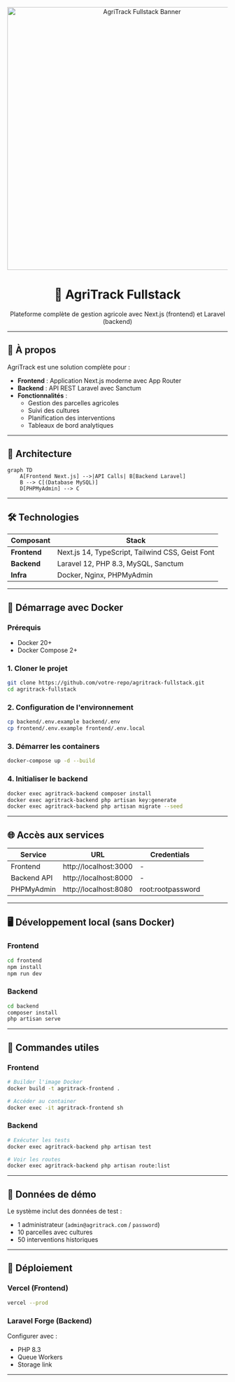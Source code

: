 <p align="center">
  <img src="public/agritrack-banner.png" width="600" alt="AgriTrack Fullstack Banner" />
</p>

<h1 align="center">🌾 AgriTrack Fullstack</h1>

<p align="center">
  Plateforme complète de gestion agricole avec Next.js (frontend) et Laravel (backend)
</p>

---

## 🚀 À propos

AgriTrack est une solution complète pour :
- **Frontend** : Application Next.js moderne avec App Router
- **Backend** : API REST Laravel avec Sanctum
- **Fonctionnalités** :
  - Gestion des parcelles agricoles
  - Suivi des cultures
  - Planification des interventions
  - Tableaux de bord analytiques

---

## 🧩 Architecture

```mermaid
graph TD
    A[Frontend Next.js] -->|API Calls| B[Backend Laravel]
    B --> C[(Database MySQL)]
    D[PHPMyAdmin] --> C
```

---

## 🛠 Technologies

| Composant | Stack |
|-----------|-------|
| **Frontend** | Next.js 14, TypeScript, Tailwind CSS, Geist Font |
| **Backend** | Laravel 12, PHP 8.3, MySQL, Sanctum |
| **Infra** | Docker, Nginx, PHPMyAdmin |

---

## 🐳 Démarrage avec Docker

### Prérequis
- Docker 20+
- Docker Compose 2+

### 1. Cloner le projet
```bash
git clone https://github.com/votre-repo/agritrack-fullstack.git
cd agritrack-fullstack
```

### 2. Configuration de l'environnement
```bash
cp backend/.env.example backend/.env
cp frontend/.env.example frontend/.env.local
```

### 3. Démarrer les containers
```bash
docker-compose up -d --build
```

### 4. Initialiser le backend
```bash
docker exec agritrack-backend composer install
docker exec agritrack-backend php artisan key:generate
docker exec agritrack-backend php artisan migrate --seed
```

---

## 🌐 Accès aux services

| Service | URL | Credentials |
|---------|-----|-------------|
| Frontend | http://localhost:3000 | - |
| Backend API | http://localhost:8000 | - |
| PHPMyAdmin | http://localhost:8080 | root:rootpassword |

---

## 🖥 Développement local (sans Docker)

### Frontend
```bash
cd frontend
npm install
npm run dev
```

### Backend
```bash
cd backend
composer install
php artisan serve
```

---

## 🔧 Commandes utiles

### Frontend
```bash
# Builder l'image Docker
docker build -t agritrack-frontend .

# Accéder au container
docker exec -it agritrack-frontend sh
```

### Backend
```bash
# Exécuter les tests
docker exec agritrack-backend php artisan test

# Voir les routes
docker exec agritrack-backend php artisan route:list
```

---

## 🌱 Données de démo

Le système inclut des données de test :
- 1 administrateur (`admin@agritrack.com` / `password`)
- 10 parcelles avec cultures
- 50 interventions historiques

---

## 🚀 Déploiement

### Vercel (Frontend)
```bash
vercel --prod
```

### Laravel Forge (Backend)
Configurer avec :
- PHP 8.3
- Queue Workers
- Storage link

---



